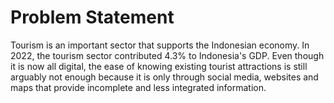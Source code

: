# Problem Statement 
Tourism is an important sector that supports the Indonesian economy. In 2022, the tourism sector contributed 4.3% to Indonesia's GDP. Even though it is now all digital, the ease of knowing existing tourist attractions is still arguably not enough because it is only through social media, websites and maps that provide incomplete and less integrated information.
